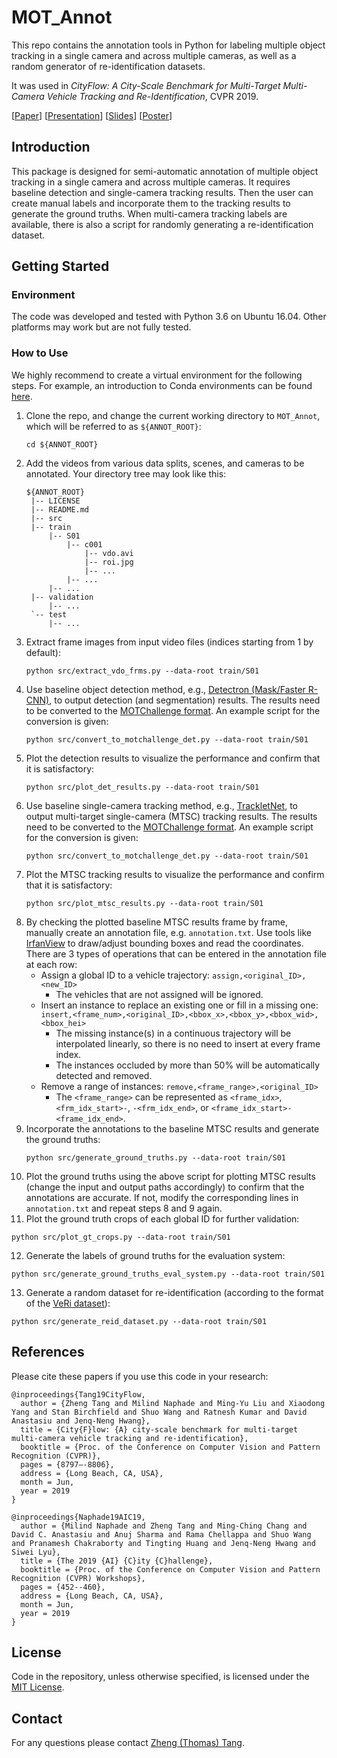 # MOT_Annot

This repo contains the annotation tools in Python for labeling multiple object tracking in a single camera and across multiple cameras, as well as a random generator of re-identification datasets. 

It was used in *CityFlow: A City-Scale Benchmark for Multi-Target Multi-Camera Vehicle Tracking and Re-Identification*, CVPR 2019.

[[Paper](https://arxiv.org/abs/1903.09254)] [[Presentation](https://youtu.be/fzJe8M2y1s0)] [[Slides](http://zhengthomastang.github.io/files/CityFlow_slides.pdf)] [[Poster](http://zhengthomastang.github.io/files/CityFlow_poster.pdf)]

## Introduction

This package is designed for semi-automatic annotation of multiple object tracking in a single camera and across multiple cameras. It requires baseline detection and single-camera tracking results. Then the user can create manual labels and incorporate them to the tracking results to generate the ground truths. When multi-camera tracking labels are available, there is also a script for randomly generating a re-identification dataset. 

## Getting Started

### Environment

The code was developed and tested with Python 3.6 on Ubuntu 16.04. Other platforms may work but are not fully tested.

### How to Use

We highly recommend to create a virtual environment for the following steps. For example, an introduction to Conda environments can be found [here](https://docs.conda.io/projects/conda/en/latest/user-guide/tasks/manage-environments.html). 

1. Clone the repo, and change the current working directory to `MOT_Annot`, which will be referred to as `${ANNOT_ROOT}`:
   ```
   cd ${ANNOT_ROOT}
   ```
2. Add the videos from various data splits, scenes, and cameras to be annotated. Your directory tree may look like this:
   ```
   ${ANNOT_ROOT}
    |-- LICENSE
    |-- README.md
    |-- src
    |-- train
        |-- S01
            |-- c001
                |-- vdo.avi
                |-- roi.jpg
                |-- ...
            |-- ...
        |-- ...
    |-- validation
        |-- ...
    `-- test
        |-- ...

   ```
3. Extract frame images from input video files (indices starting from 1 by default): 
   ```
   python src/extract_vdo_frms.py --data-root train/S01
   ```
4. Use baseline object detection method, e.g., [Detectron (Mask/Faster R-CNN)](ode.amazon.com/packages/OrvilleEmpennageInference/trees/mainline), to output detection (and segmentation) results. The results need to be converted to the [MOTChallenge format](https://motchallenge.net/instructions/). An example script for the conversion is given: 
   ```
   python src/convert_to_motchallenge_det.py --data-root train/S01
   ```
5. Plot the detection results to visualize the performance and confirm that it is satisfactory:
   ```
   python src/plot_det_results.py --data-root train/S01
   ```
6. Use baseline single-camera tracking method, e.g., [TrackletNet](https://github.com/GaoangW/TNT/tree/master/AIC19), to output multi-target single-camera (MTSC) tracking results. The results need to be converted to the [MOTChallenge format](https://motchallenge.net/instructions/). An example script for the conversion is given: 
   ```
   python src/convert_to_motchallenge_det.py --data-root train/S01
   ```
7. Plot the MTSC tracking results to visualize the performance and confirm that it is satisfactory:
   ```
   python src/plot_mtsc_results.py --data-root train/S01
   ```
8. By checking the plotted baseline MTSC results frame by frame, manually create an annotation file, e.g. `annotation.txt`. Use tools like [IrfanView](https://www.irfanview.com/) to draw/adjust bounding boxes and read the coordinates. There are 3 types of operations that can be entered in the annotation file at each row: 
   - Assign a global ID to a vehicle trajectory: `assign,<original_ID>,<new_ID>`
      - The vehicles that are not assigned will be ignored. 
   - Insert an instance to replace an existing one or fill in a missing one: `insert,<frame_num>,<original_ID>,<bbox_x>,<bbox_y>,<bbox_wid>,<bbox_hei>`
      - The missing instance(s) in a continuous trajectory will be interpolated linearly, so there is no need to insert at every frame index.
      - The instances occluded by more than 50% will be automatically detected and removed. 
   - Remove a range of instances: `remove,<frame_range>,<original_ID>`
      - The `<frame_range>` can be represented as `<frame_idx>`, `<frm_idx_start>-`, `-<frm_idx_end>`, or `<frame_idx_start>-<frame_idx_end>`.
9. Incorporate the annotations to the baseline MTSC results and generate the ground truths:
   ```
   python src/generate_ground_truths.py --data-root train/S01
   ``` 
10. Plot the ground truths using the above script for plotting MTSC results (change the input and output paths accordingly) to confirm that the annotations are accurate. If not, modify the corresponding lines in `annotation.txt` and repeat steps 8 and 9 again. 
11. Plot the ground truth crops of each global ID for further validation: 
   ```
   python src/plot_gt_crops.py --data-root train/S01
   ``` 
12. Generate the labels of ground truths for the evaluation system: 
   ```
   python src/generate_ground_truths_eval_system.py --data-root train/S01
   ``` 
13. Generate a random dataset for re-identification (according to the format of the [VeRi dataset](https://vehiclereid.github.io/VeRi/)): 
   ```
   python src/generate_reid_dataset.py --data-root train/S01
   ``` 

## References

Please cite these papers if you use this code in your research:

    @inproceedings{Tang19CityFlow,
      author = {Zheng Tang and Milind Naphade and Ming-Yu Liu and Xiaodong Yang and Stan Birchfield and Shuo Wang and Ratnesh Kumar and David Anastasiu and Jenq-Neng Hwang},
      title = {City{F}low: {A} city-scale benchmark for multi-target multi-camera vehicle tracking and re-identification},
      booktitle = {Proc. of the Conference on Computer Vision and Pattern Recognition (CVPR)},
      pages = {8797–-8806},
      address = {Long Beach, CA, USA},
      month = Jun,
      year = 2019
    }

    @inproceedings{Naphade19AIC19,
      author = {Milind Naphade and Zheng Tang and Ming-Ching Chang and David C. Anastasiu and Anuj Sharma and Rama Chellappa and Shuo Wang and Pranamesh Chakraborty and Tingting Huang and Jenq-Neng Hwang and Siwei Lyu},
      title = {The 2019 {AI} {C}ity {C}hallenge},
      booktitle = {Proc. of the Conference on Computer Vision and Pattern Recognition (CVPR) Workshops},
      pages = {452--460},
      address = {Long Beach, CA, USA},
      month = Jun,
      year = 2019
    }

## License

Code in the repository, unless otherwise specified, is licensed under the [MIT License](LICENSE).

## Contact

For any questions please contact [Zheng (Thomas) Tang](https://github.com/zhengthomastang).
